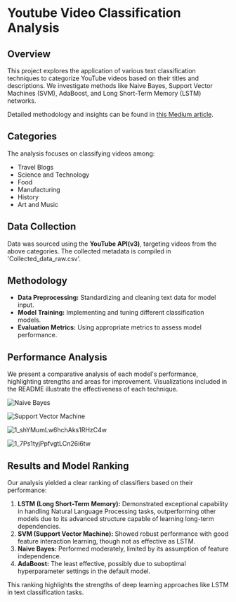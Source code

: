 # Youtube Video Classification Analysis

## Overview
This project explores the application of various text classification techniques to categorize YouTube videos based on their titles and descriptions. We investigate methods like Naive Bayes, Support Vector Machines (SVM), AdaBoost, and Long Short-Term Memory (LSTM) networks.

Detailed methodology and insights can be found in [this Medium article](https://towardsdatascience.com/analyzing-text-classification-techniques-on-youtube-data-7af578449f58).

## Categories
The analysis focuses on classifying videos among:
- Travel Blogs
- Science and Technology
- Food
- Manufacturing
- History
- Art and Music

## Data Collection
Data was sourced using the **YouTube API(v3)**, targeting videos from the above categories. The collected metadata is compiled in 'Collected_data_raw.csv'.

## Methodology
- **Data Preprocessing:** Standardizing and cleaning text data for model input.
- **Model Training:** Implementing and tuning different classification models.
- **Evaluation Metrics:** Using appropriate metrics to assess model performance.

## Performance Analysis

We present a comparative analysis of each model's performance, highlighting strengths and areas for improvement. Visualizations included in the README illustrate the effectiveness of each technique.

![Naive Bayes](https://user-images.githubusercontent.com/29514438/57171835-0a344d80-6e36-11e9-9a25-ba1a42791ba0.png)

![Support Vector Machine](https://user-images.githubusercontent.com/29514438/57171839-220bd180-6e36-11e9-9720-148582303bbd.png)

![1_shYMumLw6hchAks1RHzC4w](https://user-images.githubusercontent.com/29514438/57171847-364fce80-6e36-11e9-9bd6-087bf4b6e01e.png)

![1_7Ps1tyjPpfvgtLCn26i6tw](https://user-images.githubusercontent.com/29514438/57171849-410a6380-6e36-11e9-800f-387f31e8b10f.png)

## Results and Model Ranking

Our analysis yielded a clear ranking of classifiers based on their performance:
1. **LSTM (Long Short-Term Memory):** Demonstrated exceptional capability in handling Natural Language Processing tasks, outperforming other models due to its advanced structure capable of learning long-term dependencies.
2. **SVM (Support Vector Machine):** Showed robust performance with good feature interaction learning, though not as effective as LSTM.
3. **Naive Bayes:** Performed moderately, limited by its assumption of feature independence.
4. **AdaBoost:** The least effective, possibly due to suboptimal hyperparameter settings in the default model.

This ranking highlights the strengths of deep learning approaches like LSTM in text classification tasks.
